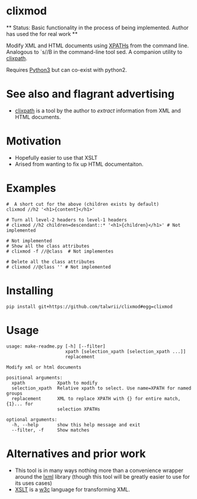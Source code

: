 <!-- This is generated by make-readme.py do not edit -->
# clixmod

** Status: Basic functionality in the process of being implemented. Author has used the for real work **

Modify XML and HTML documents using [XPATHs](https://www.w3.org/TR/1999/REC-xpath-19991116/) from the command line.
Analogous to `s//B in the command-line tool sed.
A companion utility to [clixpath](https://github.com/talwrii/clixpath).

Requires [Python3](https://www.python.org/download/releases/3.0/) but can co-exist with python2.

# See also and flagrant advertising

* [clixpath](https://github.com/talwrii/clixpath) is a tool by the author to *extract* information from XML and HTML documents.

# Motivation

* Hopefully easier to use that XSLT
* Arised from wanting to fix up HTML documentaiton.

# Examples

```
#  A short cut for the above (children exists by default)
clixmod //h2 '<h1>{content}</h1>'

# Turn all level-2 headers to level-1 headers
# clixmod //h2 children=descendant::* '<h1>{children}</h1>' # Not implemented

# Not implemented
# Show all the class attributes
# clixmod -f //@class  # Not implementes

# Delete all the class attributes
# clixmod //@class '' # Not implemented
```

# Installing

```
pip install git+https://github.com/talwrii/clixmod#egg=clixmod
```


# Usage

```
usage: make-readme.py [-h] [--filter]
                      xpath [selection_xpath [selection_xpath ...]]
                      replacement

Modify xml or html documents

positional arguments:
  xpath            Xpath to modify
  selection_xpath  Relative xpath to select. Use name=XPATH for named groups
  replacement      XML to replace XPATH with {} for entire match, {1}... for
                   selection XPATHs

optional arguments:
  -h, --help       show this help message and exit
  --filter, -f     Show matches

```

# Alternatives and prior work

* This tool is in many ways nothing more than a convenience wrapper around the [lxml](http://lxml.de/) library (though this tool will be greatly easier to use for its uses cases)
* [XSLT](https://www.w3.org/TR/xslt/) is a [w3c](https://www.w3.org/) language for transforming XML.

